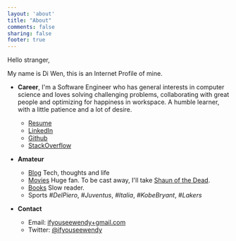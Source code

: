 ```yaml
---
layout: 'about'
title: "About"
comments: false
sharing: false
footer: true
---
```


Hello stranger,

My name is Di Wen, this is an Internet Profile of mine.

+ **Career**, I'm a Software Engineer who has general interests in computer science and loves solving challenging problems, collaborating with great people and optimizing for happiness in workspace. A humble learner, with a little patience and a lot of desire.

  - [Resume](http://blog.ifyouseewendy.com/resume/)
  - [LinkedIn](https://www.linkedin.com/in/ifyouseewendy/)
  - [Github](https://github.com/ifyouseewendy)
  - [StackOverflow](http://stackoverflow.com/users/1331774/ifyouseewendy)

+ **Amateur**

  - [Blog](http://blog.ifyouseewendy.com) Tech, thoughts and life
  - [Movies](http://movie.douban.com/people/desperado.w/) Huge fan. To be cast away, I'll take [Shaun of the Dead](http://movie.douban.com/subject/1308755/).
  - [Books](http://book.douban.com/people/desperado.w/) Slow reader.
  - Sports *#DelPiero*, *#Juventus*, *#Italia*, *#KobeBryant*, *#Lakers*

+ **Contact**

  - Email: [ifyouseewendy+gmail.com](mailto:ifyouseewendy@gmail.com)
  - Twitter: [@ifyouseewendy](https://twitter.com/ifyouseewendy)
